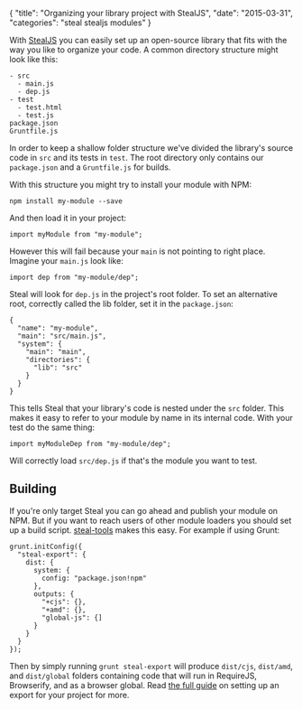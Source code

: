 ﻿{
  "title": "Organizing your library project with StealJS",
  "date": "2015-03-31",
  "categories": "steal stealjs modules"
}

With [StealJS](http://stealjs.com/) you can easily set up an open-source library that fits with the way you like to organize your code. A common directory structure might look like this:


    - src
      - main.js
      - dep.js
    - test
      - test.html
      - test.js
    package.json
    Gruntfile.js

In order to keep a shallow folder structure we've divided the library's source code in `src` and its tests in `test`. The root directory only contains our `package.json` and a `Gruntfile.js` for builds.

With this structure you might try to install your module with NPM:

    npm install my-module --save

And then load it in your project:

    import myModule from "my-module";

However this will fail because your `main` is not pointing to right place. Imagine your `main.js` look like:

    import dep from "my-module/dep";

Steal will look for `dep.js` in the project's root folder. To set an alternative root, correctly called the lib folder, set it in the `package.json`:

    {
      "name": "my-module",
      "main": "src/main.js",
      "system": {
        "main": "main",
        "directories": {
          "lib": "src"
        }
      }
    }

This tells Steal that your library's code is nested under the `src` folder. This makes it easy to refer to your module by name in its internal code. With your test do the same thing:

    import myModuleDep from "my-module/dep";

Will correctly load `src/dep.js` if that's the module you want to test.

## Building

If you're only target Steal you can go ahead and publish your module on NPM. But if you want to reach users of other module loaders you should set up a build script. [steal-tools](http://stealjs.com/docs/steal-tools.html) makes this easy. For example if using Grunt:

    grunt.initConfig({
      "steal-export": {
        dist: {
          system: {
            config: "package.json!npm"
          },
          outputs: {
            "+cjs": {},
            "+amd": {},
            "global-js": {]
          }
        }
      }
    });

Then by simply running `grunt steal-export` will produce `dist/cjs`, `dist/amd`, and `dist/global` folders containing code that will run in RequireJS, Browserify, and as a browser global. Read [the full guide](http://stealjs.com/docs/StealJS.project-exporting.html) on setting up an export for your project for more.
